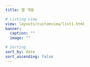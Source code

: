 ```yaml
---
title: 웹 개발

# Listing view
view: layouts/customview/list1.html
banner:
  caption: ""
  image: ""

# Sorting
sort_by: date
sort_ascending: false
---
```

